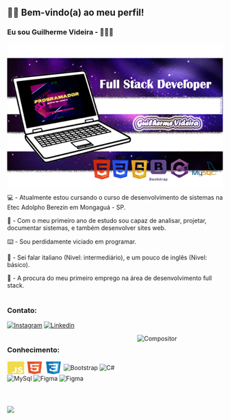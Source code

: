 ## 👋🏻 Bem-vindo(a) ao meu perfil!

### Eu sou Guilherme Videira - 🧑🏻‍🖤 

<div>
<img align="center" alt="Imagem dos meus dados" src="https://github.com/GuilhermeVideira/GuilhermeVideira/blob/main/imagens/Imagem%20do%20perfil.png?raw=true" />
          </div>
        
💻 - Atualmente estou cursando o curso de desenvolvimento de sistemas na Etec Adolpho Berezin em Mongaguá - SP. 

📑 - Com o meu primeiro ano de estudo sou capaz de analisar, projetar, documentar sistemas, e também desenvolver sites web. 

⌨️ - Sou perdidamente viciado em programar.

👅 - Sei falar italiano (Nivel: intermediário), e um pouco de inglês (Nivel: básico).

💼 - A procura do meu primeiro emprego na área de desenvolvimento full stack. 

#


### Contato:
 
<div> 
 
  <a href="https://www.instagram.com/guiiziin07/" target="_blank"><img alt="Instagram" src="https://img.shields.io/badge/-Instagram-%23E4405F?style=for-the-badge&logo=instagram&logoColor=white" target="_blank"></a> 
  <a href="https://www.linkedin.com/in/guilherme-videira-5b147b238/" target="_blank"><img alt="Linkedin" src="https://img.shields.io/badge/-LinkedIn-%230077B5?style=for-the-badge&logo=linkedin&logoColor=white" target="_blank"></a> 
  
<div>
          <img align="right" alt="Compositor" height="200" width="200"  src="https://cdn.jsdelivr.net/gh/devicons/devicon/icons/phalcon/phalcon-original.svg" />
          </div>





  #
   ### Conhecimento:

  <img align="center" alt="Js" height="30" width="40" src="https://raw.githubusercontent.com/devicons/devicon/master/icons/javascript/javascript-plain.svg">
  <img align="center" alt="HTML" height="30" width="40" src="https://raw.githubusercontent.com/devicons/devicon/master/icons/html5/html5-original.svg">
  <img align="center" alt="CSS" height="30" width="40" src="https://raw.githubusercontent.com/devicons/devicon/master/icons/css3/css3-original.svg">
   <img align="center" alt="Bootstrap" height="30" width="40" src="https://cdn.jsdelivr.net/gh/devicons/devicon/icons/bootstrap/bootstrap-plain-wordmark.svg" />
  <img  align="center" alt="C#" height="30" width="40" src="https://cdn.jsdelivr.net/gh/devicons/devicon/icons/csharp/csharp-original.svg" />
  <img  align="center" alt="MySql" height="30" width="40" src="https://cdn.jsdelivr.net/gh/devicons/devicon/icons/mysql/mysql-original.svg" />
   <img align="center" alt="Figma" height="30" width="40"  src="https://cdn.jsdelivr.net/gh/devicons/devicon/icons/figma/figma-original.svg" />
    <img align="center" alt="Figma" height="30" width="40" src="https://cdn.jsdelivr.net/gh/devicons/devicon/icons/canva/canva-original.svg" />
</div>

#
          
</br>
   <a href="https://github.com/GuilhermeVideira">
   <img aling="center" height="180em" src="https://github-readme-stats.vercel.app/api?username=GuilhermeVideira&show_icons=true&theme=tokyonight&include_all_commits=true&count_private=true"/>
   
 
 </br>
 
 
 
 
 
 
 
 
 

  



